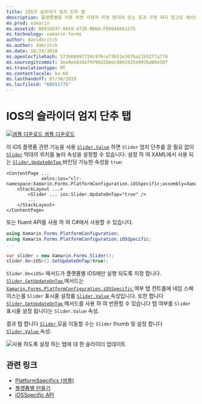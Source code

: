 ```yaml
---
title: IOS의 슬라이더 엄지 단추 탭
description: 플랫폼별을 사용 하면 사용자 지정 렌더러 또는 효과 구현 하지 않고도 에서만 특정 플랫폼에서 사용할 수 있는 기능을 사용할 수 있습니다. 이 문서에서는 슬라이더 막대를 눌러 Slider 속성을 설정 하는 데 사용할 수 있는 iOS 플랫폼별를 사용 하는 방법을 설명 합니다.
ms.prod: xamarin
ms.assetid: D0915D37-9A59-4728-BB6A-FE094A661275
ms.technology: xamarin-forms
author: davidbritch
ms.author: dabritch
ms.date: 10/24/2018
ms.openlocfilehash: 573b68097724c976ce73b51e3b7ba21b52f7a776
ms.sourcegitcommit: 3ea9ee034af9790d2b0dc0893435e997bd06e587
ms.translationtype: MT
ms.contentlocale: ko-KR
ms.lasthandoff: 07/30/2019
ms.locfileid: "68651775"
---
```

# <a name="slider-thumb-tap-on-ios"></a>IOS의 슬라이더 엄지 단추 탭

[![샘플 다운로드](~/media/shared/download.png) 샘플 다운로드](https://docs.microsoft.com/samples/xamarin/xamarin-forms-samples/userinterface-platformspecifics)

이 iOS 플랫폼 관련 기능을 사용 [`Slider.Value`](xref:Xamarin.Forms.Slider.Value) 하면 `Slider` 엄지 단추를 끌 필요 없이 [`Slider`](xref:Xamarin.Forms.Slider) 막대의 위치를 눌러 속성을 설정할 수 있습니다. 설정 하 여 XAML에서 사용 되는 [ `Slider.UpdateOnTap` ](xref:Xamarin.Forms.PlatformConfiguration.iOSSpecific.Slider.UpdateOnTapProperty) 바인딩 가능한 속성을 `true`:

```xaml
<ContentPage ...
             xmlns:ios="clr-namespace:Xamarin.Forms.PlatformConfiguration.iOSSpecific;assembly=Xamarin.Forms.Core">
    <StackLayout ...>
        <Slider ... ios:Slider.UpdateOnTap="true" />
        ...
    </StackLayout>
</ContentPage>
```

또는 fluent API를 사용 하 여 C#에서 사용할 수 있습니다.

```csharp
using Xamarin.Forms.PlatformConfiguration;
using Xamarin.Forms.PlatformConfiguration.iOSSpecific;
...

var slider = new Xamarin.Forms.Slider();
slider.On<iOS>().SetUpdateOnTap(true);
```

`Slider.On<iOS>` 메서드가 플랫폼별 iOS에만 실행 되도록 지정 합니다. [ `Slider.SetUpdateOnTap` ](xref:Xamarin.Forms.PlatformConfiguration.iOSSpecific.Slider.SetUpdateOnTap(Xamarin.Forms.IPlatformElementConfiguration{Xamarin.Forms.PlatformConfiguration.iOS,Xamarin.Forms.Slider},System.Boolean)) 메서드는 [ `Xamarin.Forms.PlatformConfiguration.iOSSpecific` ](xref:Xamarin.Forms.PlatformConfiguration.iOSSpecific) 여부 탭 컨트롤에 네임 스페이스는를 `Slider` 표시줄 설정를 [ `Slider.Value` ](xref:Xamarin.Forms.Slider.Value) 속성입니다. 또한 합니다 [ `Slider.GetUpdateOnTap` ](xref:Xamarin.Forms.PlatformConfiguration.iOSSpecific.Slider.GetUpdateOnTap(Xamarin.Forms.IPlatformElementConfiguration{Xamarin.Forms.PlatformConfiguration.iOS,Xamarin.Forms.Slider})) 메서드를 사용 하 여 반환할 수 있습니다 탭 여부를 `Slider` 표시줄 설정 됩니다는 `Slider.Value` 속성.

결과 탭 합니다 [ `Slider` ](xref:Xamarin.Forms.Slider) 모음 이동할 수는 `Slider` thumb 및 설정 합니다 [ `Slider.Value` ](xref:Xamarin.Forms.Slider.Value) 속성:

![](slider-thumb-images/slider-updateontap.png "사용 하도록 설정 하는 탭에 대 한 슬라이더 업데이트")

## <a name="related-links"></a>관련 링크

- [PlatformSpecifics (샘플)](https://docs.microsoft.com/samples/xamarin/xamarin-forms-samples/userinterface-platformspecifics)
- [플랫폼별 만들기](~/xamarin-forms/platform/platform-specifics/index.md#creating-platform-specifics)
- [iOSSpecific API](xref:Xamarin.Forms.PlatformConfiguration.iOSSpecific)
